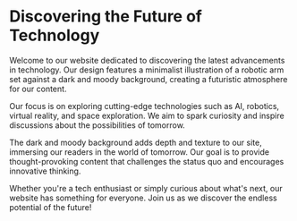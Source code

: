 <!--font:Poppins-->

# Discovering the Future of Technology

Welcome to our website dedicated to discovering the latest advancements in technology. Our design features a minimalist illustration of a robotic arm set against a dark and moody background, creating a futuristic atmosphere for our content.

Our focus is on exploring cutting-edge technologies such as AI, robotics, virtual reality, and space exploration. We aim to spark curiosity and inspire discussions about the possibilities of tomorrow.

The dark and moody background adds depth and texture to our site, immersing our readers in the world of tomorrow. Our goal is to provide thought-provoking content that challenges the status quo and encourages innovative thinking.

Whether you're a tech enthusiast or simply curious about what's next, our website has something for everyone. Join us as we discover the endless potential of the future!

<!--

Write me markdown content of website with wallpaper:

"A wallpaper with a minimalist illustration of a robotic arm, against a background of dark and moody colors."

The header of the page should not be copy of the text but rather a real content of the website which is using this wallpaper.


---


# Robotic Arm Wallpaper

Welcome to our website featuring a minimalist wallpaper of a robotic arm set against a dark and moody background. This unique wallpaper is perfect for anyone who loves technology and modern design.

The illustration of the robotic arm is simple yet striking, with clean lines and a sleek appearance. The dark and moody background adds depth and texture to the overall design, making it perfect for use as a desktop or mobile wallpaper.

Whether you're looking to update your computer's desktop background or add some style to your phone's lock screen, this wallpaper is sure to impress. Download it today and enjoy the futuristic feel it brings to your device!


---


Heading should not include word "wallpaper". The website should not be about the wallpaper itself, wallpaper is just a related background, rewrite whole content.


---


# Welcome to our Futuristic Technology Website

Our website is dedicated to all things futuristic and tech-related. As part of our design, we feature a minimalist illustration of a robotic arm set against a dark and moody background as the perfect backdrop for our content.

The robotic arm illustration represents the cutting-edge technology that we explore on our website. We cover everything from the latest advancements in artificial intelligence and robotics to virtual reality and space exploration.

The dark and moody background adds depth and texture to our site, creating an immersive experience for our readers. It's the perfect complement to our futuristic content, setting the tone for the exciting topics we cover.

Whether you're a tech enthusiast or simply curious about what the future holds, our website has something for everyone. So come explore with us and discover the possibilities of tomorrow!


---


Heading is too long, rewrite whole content.


---


# Exploring the Future of Technology

Welcome to our website dedicated to exploring the latest advancements in technology. As part of our design, we feature a minimalist illustration of a robotic arm set against a dark and moody background.

The futuristic robotic arm represents the cutting-edge technology that we cover on our site. From AI and robotics to virtual reality and space exploration, we delve into the exciting possibilities of tomorrow.

The dark and moody background creates an immersive experience for our readers, setting the tone for the thought-provoking content we offer. Our goal is to inspire curiosity and spark discussions about the future of technology.

Whether you're a tech enthusiast or simply curious about what's next, our website has something for everyone. Join us as we explore the endless possibilities of the future!


---


Heading is too long, rewrite whole content.


---


# Discovering the Future of Technology

Welcome to our website dedicated to discovering the latest advancements in technology. Our design features a minimalist illustration of a robotic arm set against a dark and moody background, creating a futuristic atmosphere for our content.

Our focus is on exploring cutting-edge technologies such as AI, robotics, virtual reality, and space exploration. We aim to spark curiosity and inspire discussions about the possibilities of tomorrow.

The dark and moody background adds depth and texture to our site, immersing our readers in the world of tomorrow. Our goal is to provide thought-provoking content that challenges the status quo and encourages innovative thinking.

Whether you're a tech enthusiast or simply curious about what's next, our website has something for everyone. Join us as we discover the endless potential of the future!


---


Write me a Google font which is best fitting for the website.

Pick from the list:
- Lobster
- Barlow Condensed
- Raleway
- Dancing Script
- IBM Plex Sans
- Futura
- Open Sans
- Great Vibes
- Roboto
- Alegreya
- Poppins
- Inter
- Exo 2
- Orbitron
- Lato
- Montserrat
- Playfair Display


Write just the font name nothing else.


---


Poppins

-->
